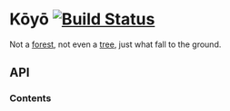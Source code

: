 # Kōyō [![Build Status](https://travis-ci.org/rksm/koyo.svg?branch=master)](https://travis-ci.org/rksm/koyo)

Not a [forest](https://github.com/swannodette/mori), not even a
[tree](http://ki-lang.org/), just what fall to the ground.

## API

<!---DOC_GENERATED_START--->
### Contents




<!---DOC_GENERATED_END--->